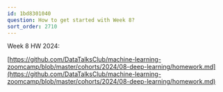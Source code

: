 ```yaml
---
id: 1bd8301040
question: How to get started with Week 8?
sort_order: 2710
---
```


Week 8 HW 2024:

[https://github.com/DataTalksClub/machine-learning-zoomcamp/blob/master/cohorts/2024/08-deep-learning/homework.md](https://github.com/DataTalksClub/machine-learning-zoomcamp/blob/master/cohorts/2024/08-deep-learning/homework.md)